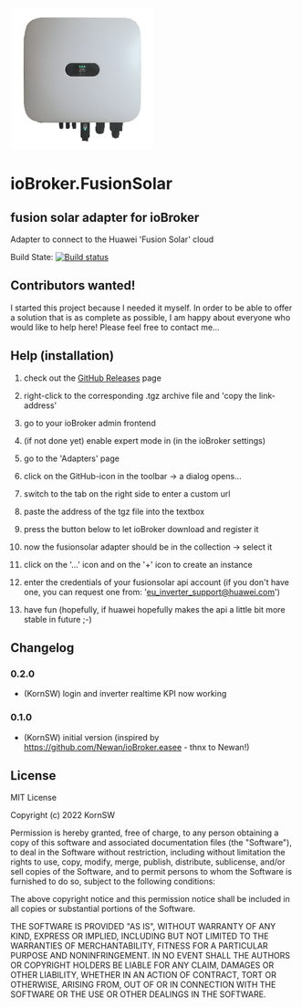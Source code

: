 ![Logo](admin/sun2000.png)
# ioBroker.FusionSolar

## fusion solar adapter for ioBroker

Adapter to connect to the Huawei 'Fusion Solar' cloud

Build State: [![Build status](https://tobiaskorn.visualstudio.com/KornSW%20(OpenSource)/_apis/build/status/ioBroker.FusionSolar)](https://tobiaskorn.visualstudio.com/KornSW%20(OpenSource)/_build/latest?definitionId=44)

## Contributors wanted!

I started this project because I needed it myself. In order to be able to offer a solution that is as complete as possible, I am happy about everyone who would like to help here! Please feel free to contact me...

## Help (installation)

  1. check out the [GitHub Releases](https://github.com/KornSW/ioBroker.FusionSolar/releases) page

  2. right-click to the corresponding .tgz archive file and 'copy the link-address'

  3. go to your ioBroker admin frontend

  4. (if not done yet) enable expert mode in (in the ioBroker settings)

  5. go to the 'Adapters' page

  6. click on the GitHub-icon in the toolbar -> a dialog opens...

  7. switch to the tab on the right side to enter a custom url

  8. paste the address of the tgz file into the textbox

  9. press the button below to let ioBroker download and register it

  10. now the fusionsolar adapter should be in the collection -> select it

  11. click on the '...' icon and on the '+' icon to create an instance

  12. enter the credentials of your fusionsolar api account (if you don't have one, you can request one from: 'eu_inverter_support@huawei.com')

  13. have fun (hopefully, if huawei hopefully makes the api a little bit more stable in future ;-)


## Changelog
### 0.2.0
* (KornSW) login and inverter realtime KPI now working
### 0.1.0
* (KornSW) initial version (inspired by https://github.com/Newan/ioBroker.easee - thnx to Newan!)

## License

MIT License

Copyright (c) 2022 KornSW

Permission is hereby granted, free of charge, to any person obtaining a copy
of this software and associated documentation files (the "Software"), to deal
in the Software without restriction, including without limitation the rights
to use, copy, modify, merge, publish, distribute, sublicense, and/or sell
copies of the Software, and to permit persons to whom the Software is
furnished to do so, subject to the following conditions:

The above copyright notice and this permission notice shall be included in all
copies or substantial portions of the Software.

THE SOFTWARE IS PROVIDED "AS IS", WITHOUT WARRANTY OF ANY KIND, EXPRESS OR
IMPLIED, INCLUDING BUT NOT LIMITED TO THE WARRANTIES OF MERCHANTABILITY,
FITNESS FOR A PARTICULAR PURPOSE AND NONINFRINGEMENT. IN NO EVENT SHALL THE
AUTHORS OR COPYRIGHT HOLDERS BE LIABLE FOR ANY CLAIM, DAMAGES OR OTHER
LIABILITY, WHETHER IN AN ACTION OF CONTRACT, TORT OR OTHERWISE, ARISING FROM,
OUT OF OR IN CONNECTION WITH THE SOFTWARE OR THE USE OR OTHER DEALINGS IN THE
SOFTWARE.